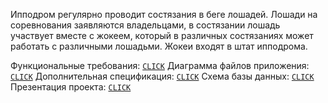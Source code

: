 Ипподром регулярно проводит состязания в беге лошадей. Лошади на соревнования заявляются владельцами, в состязании лошадь участвует вместе с жокеем, который в различных состязаниях может работать с различными лошадьми. Жокеи входят в штат ипподрома.

Функциональные требования: [`CLICK`](https://fpmi-tp2022.github.io/labrabota5t2-chernushkoarthur/FunctionalRequirements.md)
Диаграмма файлов приложения: [`CLICK`](https://fpmi-tp2022.github.io/labrabota5t2-chernushkoarthur/FunctionalRequirements.md)
Дополнительная спецификация: [`CLICK`](https://fpmi-tp2022.github.io/labrabota5t2-chernushkoarthur/FunctionalRequirements.md)
Схема базы данных: [`CLICK`](https://fpmi-tp2022.github.io/labrabota5t2-chernushkoarthur/FunctionalRequirements.md)
Презентация проекта: [`CLICK`](https://fpmi-tp2022.github.io/labrabota5t2-chernushkoarthur/FunctionalRequirements.md)
